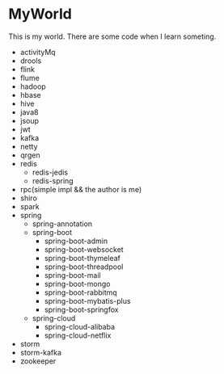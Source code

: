 # MyWorld
This is my world.
There are some code when I learn someting.

- activityMq
- drools
- flink
- flume
- hadoop
- hbase 
- hive
- java8
- jsoup
- jwt
- kafka
- netty
- qrgen
- redis
  - redis-jedis
  - redis-spring
- rpc(simple impl && the author is me)
- shiro
- spark
- spring
  - spring-annotation
  - spring-boot
    - spring-boot-admin
    - spring-boot-websocket
    - spring-boot-thymeleaf
    - spring-boot-threadpool
    - spring-boot-mail
    - spring-boot-mongo
    - spring-boot-rabbitmq
    - spring-boot-mybatis-plus
    - spring-boot-springfox
  - spring-cloud
    - spring-cloud-alibaba
    - spring-cloud-netflix
- storm
- storm-kafka
- zookeeper